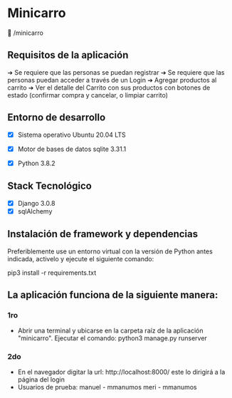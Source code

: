# Minicarro

:open_file_folder: /minicarro

## Requisitos de la aplicación
➔ Se requiere que las personas se puedan registrar
➔ Se requiere que las personas puedan acceder a través de un Login
➔ Agregar productos al carrito
➔ Ver el detalle del Carrito con sus productos con botones de estado (confirmar
compra y cancelar, o limpiar carrito)

## Entorno de desarrollo

* [x]  Sistema operativo Ubuntu 20.04 LTS
* [x]  Motor de bases de datos sqlite 3.31.1
* [x]  Python 3.8.2


## Stack Tecnológico

* [x] Django 3.0.8
* [x] sqlAlchemy

## Instalación de framework y dependencias
Preferiblemente use un entorno virtual con la versión de Python antes indicada, activelo y ejecute el siguiente comando:

pip3 install -r requirements.txt

## La aplicación funciona de la siguiente manera:

### 1ro 
- Abrir una terminal y ubicarse en la carpeta raíz de la aplicación "minicarro". 
  Ejecutar el comando: python3 manage.py runserver

### 2do
- En el navegador digitar la url: http://localhost:8000/ este lo dirigirá a la página del login
- Usuarios de prueba:
 manuel - mmanumos
 meri - mmanumos





